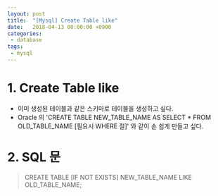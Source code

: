 ```yaml
---
layout: post
title:  "[Mysql] Create Table like"
date:   2018-04-13 00:00:00 +0900
categories:
 - database
tags: 
 - mysql
---
```

# 1. Create Table like
- 이미 생성된 테이블과 같은 스키마로 테이블을 생성하고 싶다.
- Oracle 의 'CREATE TABLE NEW_TABLE_NAME AS SELECT * FROM OLD_TABLE_NAME [필요시 WHERE 절]' 와 같이 손 쉽게 만들고 싶다. 

# 2. SQL 문

> CREATE TABLE [IF NOT EXISTS] NEW_TABLE_NAME  LIKE OLD_TABLE_NAME;


